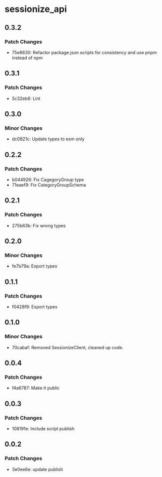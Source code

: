 # sessionize_api

## 0.3.2

### Patch Changes

- 75e8630: Refactor package.json scripts for consistency and use pnpm instead of npm

## 0.3.1

### Patch Changes

- 5c32eb6: Lint

## 0.3.0

### Minor Changes

- dc0821c: Update types to esm only

## 0.2.2

### Patch Changes

- b044926: Fix CagegoryGroup type
- 71eaef9: Fix CategoryGroupSchema

## 0.2.1

### Patch Changes

- 275b63b: Fix wrong types

## 0.2.0

### Minor Changes

- fe7b79a: Export types

## 0.1.1

### Patch Changes

- f0428f9: Export types

## 0.1.0

### Minor Changes

- 70cabaf: Removed SessionizeClient, cleaned up code.

## 0.0.4

### Patch Changes

- f4a6787: Make it public

## 0.0.3

### Patch Changes

- 108191e: Include script publish

## 0.0.2

### Patch Changes

- 3e0ee6e: update publish
